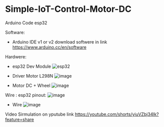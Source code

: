 # Simple-IoT-Control-Motor-DC
Arduino Code esp32

Software:
- Arduino IDE v1 or v2 
  download softwere in link https://www.arduino.cc/en/software

Hardwere:
- esp32 Dev Module
![esp32](https://github.com/pvincent21/Simple-IoT-Control-Motor-DC/assets/88431038/2d7af384-101d-4036-9eb6-cbf7beebd4c2)

- Driver Motor L298N
![image](https://github.com/pvincent21/Simple-IoT-Control-Motor-DC/assets/88431038/5e1c1a46-5da2-412a-88c6-a4205092b5bc)

- Motor DC + Wheel
![image](https://github.com/pvincent21/Simple-IoT-Control-Motor-DC/assets/88431038/a517a02c-cf8d-4384-8a71-7b5d49d78a98)

Wire :
  esp32 pinout:
![image](https://github.com/pvincent21/Simple-IoT-Control-Motor-DC/assets/88431038/e1e8acee-52a8-4c8f-b833-32ac0c69513e)
- Wire
![image](https://github.com/pvincent21/Simple-IoT-Control-Motor-DC/assets/88431038/04fbdb62-eebb-4152-a64d-03e084258313)

Video Sirmulation on yputube link https://youtube.com/shorts/yiuVZbj34lk?feature=share 
